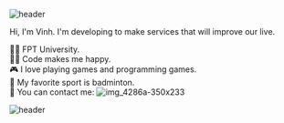 ![header](https://capsule-render.vercel.app/api?type=wave&color=gradient&height=300&section=header&text=Hi%20there%20👋&fontSize=50)

Hi, I'm Vinh. I'm developing to make services that will improve our live.

👨‍🎓 FPT University. <br />
🧑‍💻 Code makes me happy. <br />
🎮 I love playing games and programming games. <br />
🏸 My favorite sport is badminton. <br />
🤙 You can contact me: ![img_4286a-350x233](https://www.facebook.com/le.vinh.2013/) <br />

![header](https://capsule-render.vercel.app/api?type=wave&color=gradient&height=300&section=footer&text=)
